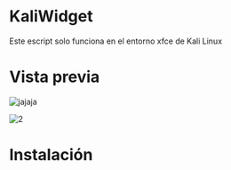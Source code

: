 # KaliWidget
Este escript solo funciona en el entorno xfce de Kali Linux

# Vista previa

![jajaja](https://user-images.githubusercontent.com/31325020/183266431-67cf5964-a7cd-4254-bed5-a2d74228ed20.png)

![2](https://user-images.githubusercontent.com/31325020/183266217-c735a3d4-f61d-434d-92c6-2f6ae7b76c20.png)

# Instalación
